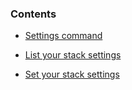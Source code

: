 <!-- post: -->


### Contents

*   [Settings command](#)
*   [List your stack settings](#list)
            
     
            


*   [Set your stack settings](#set)
            
                                                                                                       



